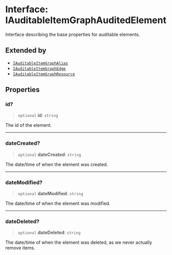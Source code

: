 # Interface: IAuditableItemGraphAuditedElement

Interface describing the base properties for auditable elements.

## Extended by

- [`IAuditableItemGraphAlias`](IAuditableItemGraphAlias.md)
- [`IAuditableItemGraphEdge`](IAuditableItemGraphEdge.md)
- [`IAuditableItemGraphResource`](IAuditableItemGraphResource.md)

## Properties

### id?

> `optional` **id**: `string`

The id of the element.

***

### dateCreated?

> `optional` **dateCreated**: `string`

The date/time of when the element was created.

***

### dateModified?

> `optional` **dateModified**: `string`

The date/time of when the element was modified.

***

### dateDeleted?

> `optional` **dateDeleted**: `string`

The date/time of when the element was deleted, as we never actually remove items.
